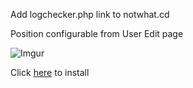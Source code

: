 Add logchecker.php link to notwhat.cd

Position configurable from User Edit page

![Imgur](http://i.imgur.com/Nm3LXaJ.png)

Click [here](https://github.com/SavageCore/notwhat-logchecker-link/raw/master/src/notwhat-logchecker-link.user.js) to install
